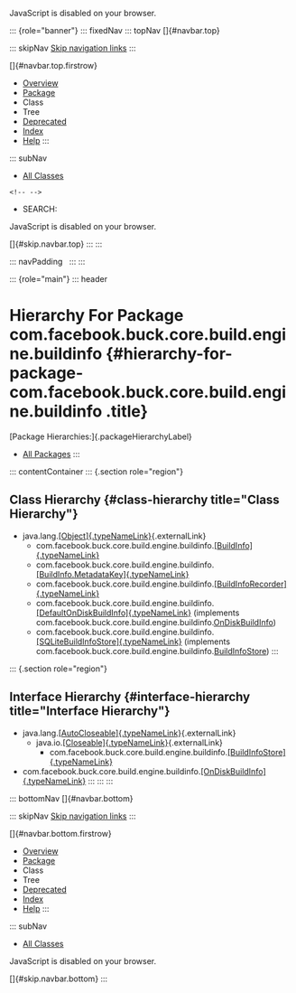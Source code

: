 <div>

JavaScript is disabled on your browser.

</div>

::: {role="banner"}
::: fixedNav
::: topNav
[]{#navbar.top}

::: skipNav
[Skip navigation links](#skip.navbar.top "Skip navigation links")
:::

[]{#navbar.top.firstrow}

-   [Overview](../../../../../../../index.html)
-   [Package](package-summary.html)
-   Class
-   Tree
-   [Deprecated](../../../../../../../deprecated-list.html)
-   [Index](../../../../../../../index-all.html)
-   [Help](../../../../../../../help-doc.html)
:::

::: subNav
-   [All Classes](../../../../../../../allclasses.html)

```{=html}
<!-- -->
```
-   SEARCH:

<div>

<div>

JavaScript is disabled on your browser.

</div>

</div>

[]{#skip.navbar.top}
:::
:::

::: navPadding
 
:::
:::

::: {role="main"}
::: header
# Hierarchy For Package com.facebook.buck.core.build.engine.buildinfo {#hierarchy-for-package-com.facebook.buck.core.build.engine.buildinfo .title}

[Package Hierarchies:]{.packageHierarchyLabel}

-   [All Packages](../../../../../../../overview-tree.html)
:::

::: contentContainer
::: {.section role="region"}
## Class Hierarchy {#class-hierarchy title="Class Hierarchy"}

-   java.lang.[[Object]{.typeNameLink}](http://docs.oracle.com/javase/7/docs/api/java/lang/Object.html?is-external=true "class or interface in java.lang"){.externalLink}
    -   com.facebook.buck.core.build.engine.buildinfo.[[BuildInfo]{.typeNameLink}](BuildInfo.html "class in com.facebook.buck.core.build.engine.buildinfo")
    -   com.facebook.buck.core.build.engine.buildinfo.[[BuildInfo.MetadataKey]{.typeNameLink}](BuildInfo.MetadataKey.html "class in com.facebook.buck.core.build.engine.buildinfo")
    -   com.facebook.buck.core.build.engine.buildinfo.[[BuildInfoRecorder]{.typeNameLink}](BuildInfoRecorder.html "class in com.facebook.buck.core.build.engine.buildinfo")
    -   com.facebook.buck.core.build.engine.buildinfo.[[DefaultOnDiskBuildInfo]{.typeNameLink}](DefaultOnDiskBuildInfo.html "class in com.facebook.buck.core.build.engine.buildinfo")
        (implements
        com.facebook.buck.core.build.engine.buildinfo.[OnDiskBuildInfo](OnDiskBuildInfo.html "interface in com.facebook.buck.core.build.engine.buildinfo"))
    -   com.facebook.buck.core.build.engine.buildinfo.[[SQLiteBuildInfoStore]{.typeNameLink}](SQLiteBuildInfoStore.html "class in com.facebook.buck.core.build.engine.buildinfo")
        (implements
        com.facebook.buck.core.build.engine.buildinfo.[BuildInfoStore](BuildInfoStore.html "interface in com.facebook.buck.core.build.engine.buildinfo"))
:::

::: {.section role="region"}
## Interface Hierarchy {#interface-hierarchy title="Interface Hierarchy"}

-   java.lang.[[AutoCloseable]{.typeNameLink}](http://docs.oracle.com/javase/7/docs/api/java/lang/AutoCloseable.html?is-external=true "class or interface in java.lang"){.externalLink}
    -   java.io.[[Closeable]{.typeNameLink}](http://docs.oracle.com/javase/7/docs/api/java/io/Closeable.html?is-external=true "class or interface in java.io"){.externalLink}
        -   com.facebook.buck.core.build.engine.buildinfo.[[BuildInfoStore]{.typeNameLink}](BuildInfoStore.html "interface in com.facebook.buck.core.build.engine.buildinfo")
-   com.facebook.buck.core.build.engine.buildinfo.[[OnDiskBuildInfo]{.typeNameLink}](OnDiskBuildInfo.html "interface in com.facebook.buck.core.build.engine.buildinfo")
:::
:::
:::

::: bottomNav
[]{#navbar.bottom}

::: skipNav
[Skip navigation links](#skip.navbar.bottom "Skip navigation links")
:::

[]{#navbar.bottom.firstrow}

-   [Overview](../../../../../../../index.html)
-   [Package](package-summary.html)
-   Class
-   Tree
-   [Deprecated](../../../../../../../deprecated-list.html)
-   [Index](../../../../../../../index-all.html)
-   [Help](../../../../../../../help-doc.html)
:::

::: subNav
-   [All Classes](../../../../../../../allclasses.html)

<div>

<div>

JavaScript is disabled on your browser.

</div>

</div>

[]{#skip.navbar.bottom}
:::
